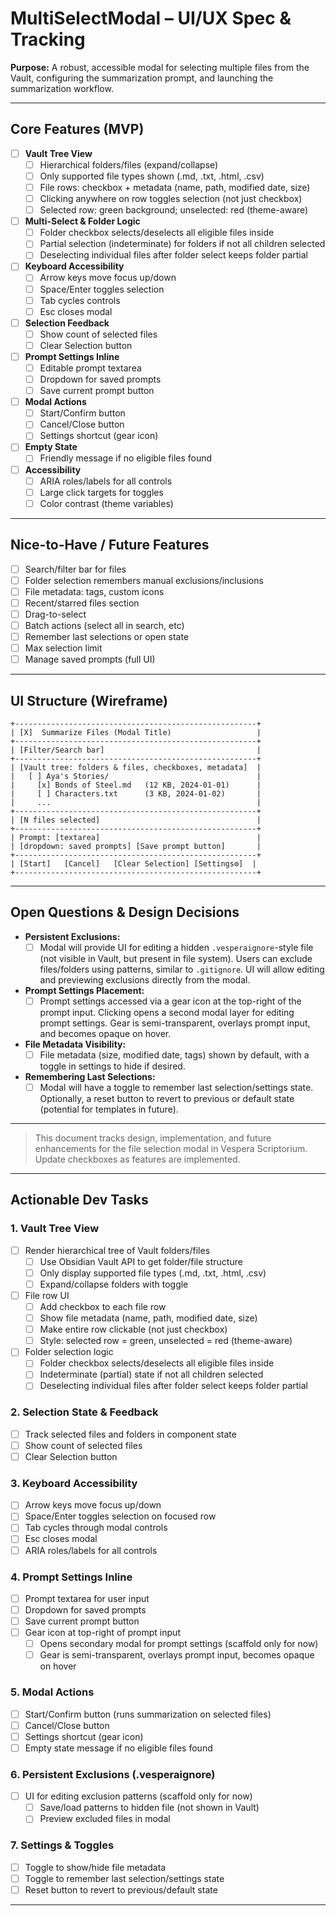 # MultiSelectModal – UI/UX Spec & Tracking

**Purpose:**
A robust, accessible modal for selecting multiple files from the Vault, configuring the summarization prompt, and launching the summarization workflow.

---

## Core Features (MVP)

- [ ] **Vault Tree View**
  - [ ] Hierarchical folders/files (expand/collapse)
  - [ ] Only supported file types shown (.md, .txt, .html, .csv)
  - [ ] File rows: checkbox + metadata (name, path, modified date, size)
  - [ ] Clicking anywhere on row toggles selection (not just checkbox)
  - [ ] Selected row: green background; unselected: red (theme-aware)
- [ ] **Multi-Select & Folder Logic**
  - [ ] Folder checkbox selects/deselects all eligible files inside
  - [ ] Partial selection (indeterminate) for folders if not all children selected
  - [ ] Deselecting individual files after folder select keeps folder partial
- [ ] **Keyboard Accessibility**
  - [ ] Arrow keys move focus up/down
  - [ ] Space/Enter toggles selection
  - [ ] Tab cycles controls
  - [ ] Esc closes modal
- [ ] **Selection Feedback**
  - [ ] Show count of selected files
  - [ ] Clear Selection button
- [ ] **Prompt Settings Inline**
  - [ ] Editable prompt textarea
  - [ ] Dropdown for saved prompts
  - [ ] Save current prompt button
- [ ] **Modal Actions**
  - [ ] Start/Confirm button
  - [ ] Cancel/Close button
  - [ ] Settings shortcut (gear icon)
- [ ] **Empty State**
  - [ ] Friendly message if no eligible files found
- [ ] **Accessibility**
  - [ ] ARIA roles/labels for all controls
  - [ ] Large click targets for toggles
  - [ ] Color contrast (theme variables)

---

## Nice-to-Have / Future Features

- [ ] Search/filter bar for files
- [ ] Folder selection remembers manual exclusions/inclusions
- [ ] File metadata: tags, custom icons
- [ ] Recent/starred files section
- [ ] Drag-to-select
- [ ] Batch actions (select all in search, etc)
- [ ] Remember last selections or open state
- [ ] Max selection limit
- [ ] Manage saved prompts (full UI)

---

## UI Structure (Wireframe)

```text
+------------------------------------------------------+
| [X]  Summarize Files (Modal Title)                   |
+------------------------------------------------------+
| [Filter/Search bar]                                  |
+------------------------------------------------------+
| [Vault tree: folders & files, checkboxes, metadata]  |
|   [ ] Aya's Stories/                                 |
|     [x] Bonds of Steel.md   (12 KB, 2024-01-01)      |
|     [ ] Characters.txt      (3 KB, 2024-01-02)       |
|     ...                                              |
+------------------------------------------------------+
| [N files selected]                                   |
+------------------------------------------------------+
| Prompt: [textarea]                                   |
| [dropdown: saved prompts] [Save prompt button]       |
+------------------------------------------------------+
| [Start]   [Cancel]   [Clear Selection] [Settings⚙️]  |
+------------------------------------------------------+
```

---

## Open Questions & Design Decisions

- **Persistent Exclusions:**
  - [ ] Modal will provide UI for editing a hidden `.vesperaignore`-style file (not visible in Vault, but present in file system). Users can exclude files/folders using patterns, similar to `.gitignore`. UI will allow editing and previewing exclusions directly from the modal.
- **Prompt Settings Placement:**
  - [ ] Prompt settings accessed via a gear icon at the top-right of the prompt input. Clicking opens a second modal layer for editing prompt settings. Gear is semi-transparent, overlays prompt input, and becomes opaque on hover.
- **File Metadata Visibility:**
  - [ ] File metadata (size, modified date, tags) shown by default, with a toggle in settings to hide if desired.
- **Remembering Last Selections:**
  - [ ] Modal will have a toggle to remember last selection/settings state. Optionally, a reset button to revert to previous or default state (potential for templates in future).

---

> This document tracks design, implementation, and future enhancements for the file selection modal in Vespera Scriptorium. Update checkboxes as features are implemented.

---

## Actionable Dev Tasks

### 1. Vault Tree View

- [ ] Render hierarchical tree of Vault folders/files
  - [ ] Use Obsidian Vault API to get folder/file structure
  - [ ] Only display supported file types (.md, .txt, .html, .csv)
  - [ ] Expand/collapse folders with toggle
- [ ] File row UI
  - [ ] Add checkbox to each file row
  - [ ] Show file metadata (name, path, modified date, size)
  - [ ] Make entire row clickable (not just checkbox)
  - [ ] Style: selected row = green, unselected = red (theme-aware)
- [ ] Folder selection logic
  - [ ] Folder checkbox selects/deselects all eligible files inside
  - [ ] Indeterminate (partial) state if not all children selected
  - [ ] Deselecting individual files after folder select keeps folder partial

### 2. Selection State & Feedback

- [ ] Track selected files and folders in component state
- [ ] Show count of selected files
- [ ] Clear Selection button

### 3. Keyboard Accessibility

- [ ] Arrow keys move focus up/down
- [ ] Space/Enter toggles selection on focused row
- [ ] Tab cycles through modal controls
- [ ] Esc closes modal
- [ ] ARIA roles/labels for all controls

### 4. Prompt Settings Inline

- [ ] Prompt textarea for user input
- [ ] Dropdown for saved prompts
- [ ] Save current prompt button
- [ ] Gear icon at top-right of prompt input
  - [ ] Opens secondary modal for prompt settings (scaffold only for now)
  - [ ] Gear is semi-transparent, overlays prompt input, becomes opaque on hover

### 5. Modal Actions

- [ ] Start/Confirm button (runs summarization on selected files)
- [ ] Cancel/Close button
- [ ] Settings shortcut (gear icon)
- [ ] Empty state message if no eligible files found

### 6. Persistent Exclusions (.vesperaignore)

- [ ] UI for editing exclusion patterns (scaffold only for now)
  - [ ] Save/load patterns to hidden file (not shown in Vault)
  - [ ] Preview excluded files in modal

### 7. Settings & Toggles

- [ ] Toggle to show/hide file metadata
- [ ] Toggle to remember last selection/settings state
- [ ] Reset button to revert to previous/default state

---
